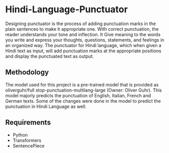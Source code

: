 # Hindi-Language-Punctuator
Designing punctuator is the process of adding punctuation marks in the plain sentences to make it appropriate one. With correct punctuation, the reader understands your tone and inflection. It Give meaning to the words you write and express your thoughts, questions, statements, and feelings in an organized way. The punctuator for Hindi language, which when given a Hindi text as input, will add punctuation marks at the appropriate positions and display the punctuated text as output. 

## Methodology
The model used for this project is a pre-trained model that is provided as  oliverguhr/full stop-punctuation-multilang-large (Owner: Oliver Guhr).
This model majorly predicts the punctuation of English, Italian, French and German texts. Some of the changes were done in the model to predict the punctuation in Hindi Language as well.

## Requirements
* Python
* Transformers
* SentencePiece
